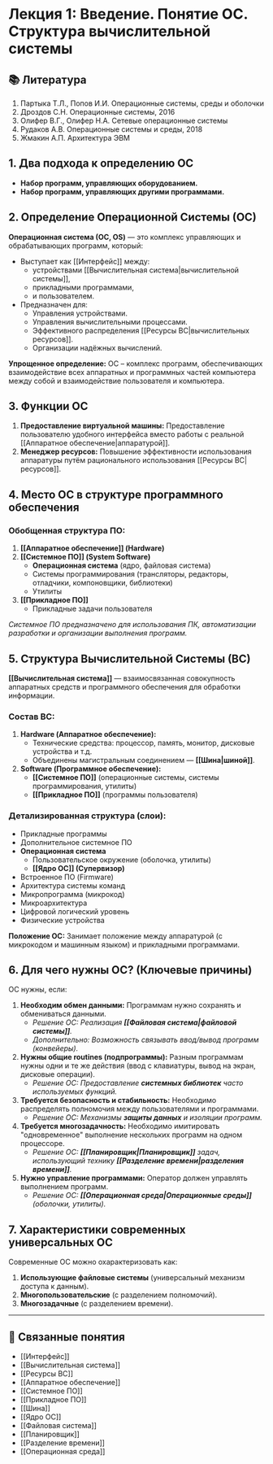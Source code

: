 
# Лекция 1: Введение. Понятие ОС. Структура вычислительной системы

## 📚 Литература
1. Партыка Т.Л., Попов И.И. Операционные системы, среды и оболочки
2. Дроздов С.Н. Операционные системы, 2016
3. Олифер В.Г., Олифер Н.А. Сетевые операционные системы
4. Рудаков А.В. Операционные системы и среды, 2018
5. Жмакин А.П. Архитектура ЭВМ

## 1. Два подхода к определению ОС
- **Набор программ, управляющих оборудованием.**
- **Набор программ, управляющих другими программами.**

## 2. Определение Операционной Системы (ОС)
**Операционная система (ОС, OS)** — это комплекс управляющих и обрабатывающих программ, который:
- Выступает как [[Интерфейс]] между:
    - устройствами [[Вычислительная система|вычислительной системы]],
    - прикладными программами,
    - и пользователем.
- Предназначен для:
    - Управления устройствами.
    - Управления вычислительными процессами.
    - Эффективного распределения [[Ресурсы ВС|вычислительных ресурсов]].
    - Организации надёжных вычислений.

**Упрощенное определение:** ОС – комплекс программ, обеспечивающих взаимодействие всех аппаратных и программных частей компьютера между собой и взаимодействие пользователя и компьютера.

## 3. Функции ОС
1.  **Предоставление виртуальной машины:** Предоставление пользователю удобного интерфейса вместо работы с реальной [[Аппаратное обеспечение|аппаратурой]].
2.  **Менеджер ресурсов:** Повышение эффективности использования аппаратуры путём рационального использования [[Ресурсы ВС|ресурсов]].

## 4. Место ОС в структуре программного обеспечения
### Обобщенная структура ПО:
1.  **[[Аппаратное обеспечение]] (Hardware)**
2.  **[[Системное ПО]] (System Software)**
    -   **Операционная система** (ядро, файловая система)
    -   Системы программирования (трансляторы, редакторы, отладчики, компоновщики, библиотеки)
    -   Утилиты
3.  **[[Прикладное ПО]]**
    -   Прикладные задачи пользователя

*Системное ПО предназначено для использования ПК, автоматизации разработки и организации выполнения программ.*

## 5. Структура Вычислительной Системы (ВС)
**[[Вычислительная система]]** — взаимосвязанная совокупность аппаратных средств и программного обеспечения для обработки информации.

### Состав ВС:
1.  **Hardware (Аппаратное обеспечение):**
    -   Технические средства: процессор, память, монитор, дисковые устройства и т.д.
    -   Объединены магистральным соединением — **[[Шина|шиной]]**.
2.  **Software (Программное обеспечение):**
    -   **[[Системное ПО]]** (операционные системы, системы программирования, утилиты)
    -   **[[Прикладное ПО]]** (программы пользователя)

### Детализированная структура (слои):
-   Прикладные программы
-   Дополнительное системное ПО
-   **Операционная система**
    -   Пользовательское окружение (оболочка, утилиты)
    -   **[[Ядро ОС]] (Супервизор)**
-   Встроенное ПО (Firmware)
-   Архитектура системы команд
-   Микропрограмма (микрокод)
-   Микроархитектура
-   Цифровой логический уровень
-   Физические устройства

**Положение ОС:** Занимает положение между аппаратурой (с микрокодом и машинным языком) и прикладными программами.

## 6. Для чего нужны ОС? (Ключевые причины)
ОС нужны, если:
1.  **Необходим обмен данными:** Программам нужно сохранять и обмениваться данными.
    -   *Решение ОС: Реализация **[[Файловая система|файловой системы]]**.*
    -   *Дополнительно: Возможность связывать ввод/вывод программ (конвейеры).*
2.  **Нужны общие routines (подпрограммы):** Разным программам нужны одни и те же действия (ввод с клавиатуры, вывод на экран, дисковые операции).
    -   *Решение ОС: Предоставление **системных библиотек** часто используемых функций.*
3.  **Требуется безопасность и стабильность:** Необходимо распределять полномочия между пользователями и программами.
    -   *Решение ОС: Механизмы **защиты данных** и изоляции программ.*
4.  **Требуется многозадачность:** Необходимо имитировать "одновременное" выполнение нескольких программ на одном процессоре.
    -   *Решение ОС: **[[Планировщик|Планировщик]]** задач, использующий технику **[[Разделение времени|разделения времени]]**.*
5.  **Нужно управление программами:** Оператор должен управлять выполнением программ.
    -   *Решение ОС: **[[Операционная среда|Операционные среды]]** (оболочки, утилиты).*

## 7. Характеристики современных универсальных ОС
Современные ОС можно охарактеризовать как:
1.  **Использующие файловые системы** (универсальный механизм доступа к данным).
2.  **Многопользовательские** (с разделением полномочий).
3.  **Многозадачные** (с разделением времени).

---
## 🔗 Связанные понятия
-   [[Интерфейс]]
-   [[Вычислительная система]]
-   [[Ресурсы ВС]]
-   [[Аппаратное обеспечение]]
-   [[Системное ПО]]
-   [[Прикладное ПО]]
-   [[Шина]]
-   [[Ядро ОС]]
-   [[Файловая система]]
-   [[Планировщик]]
-   [[Разделение времени]]
-   [[Операционная среда]]
